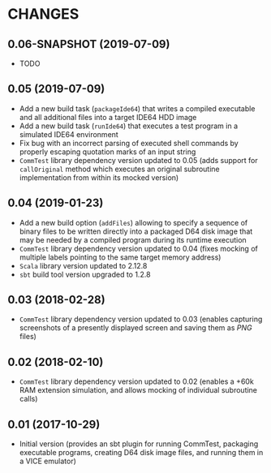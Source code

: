 CHANGES
=======

0.06-SNAPSHOT (2019-07-09)
--------------------------

* TODO

0.05 (2019-07-09)
-----------------

* Add a new build task (`packageIde64`) that writes a compiled executable and all additional files into a target IDE64 HDD image
* Add a new build task (`runIde64`) that executes a test program in a simulated IDE64 environment
* Fix bug with an incorrect parsing of executed shell commands by properly escaping quotation marks of an input string
* `CommTest` library dependency version updated to 0.05 (adds support for `callOriginal` method which executes an original subroutine implementation from within its mocked version)

0.04 (2019-01-23)
-----------------

* Add a new build option (`addFiles`) allowing to specify a sequence of binary files to be written directly into a packaged D64 disk image that may be needed by a compiled program during its runtime execution
* `CommTest` library dependency version updated to 0.04 (fixes mocking of multiple labels pointing to the same target memory address)
* `Scala` library version updated to 2.12.8
* `sbt` build tool version upgraded to 1.2.8

0.03 (2018-02-28)
-----------------

* `CommTest` library dependency version updated to 0.03 (enables capturing screenshots of a presently displayed screen and saving them as _PNG_ files)

0.02 (2018-02-10)
-----------------

* `CommTest` library dependency version updated to 0.02 (enables a +60k RAM extension simulation, and allows mocking of individual subroutine calls)

0.01 (2017-10-29)
-----------------

* Initial version (provides an sbt plugin for running CommTest, packaging executable programs, creating D64 disk image files, and running them in a VICE emulator)
